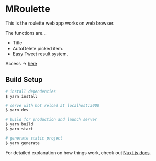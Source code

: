 # MRoulette

This is the roulette web app works on web browser.

The functions are...

- Title
- AutoDelete picked item.
- Easy Tweet result system.


Access ->  [here](https://masibw.github.io/MRoulette/)


## Build Setup

``` bash
# install dependencies
$ yarn install

# serve with hot reload at localhost:3000
$ yarn dev

# build for production and launch server
$ yarn build
$ yarn start

# generate static project
$ yarn generate
```

For detailed explanation on how things work, check out [Nuxt.js docs](https://nuxtjs.org).
